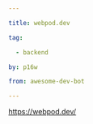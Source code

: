 ```yaml
---

title: webpod.dev 

tag: 

  - backend 

by: p16w 

from: awesome-dev-bot 

---
```




https://webpod.dev/ 

